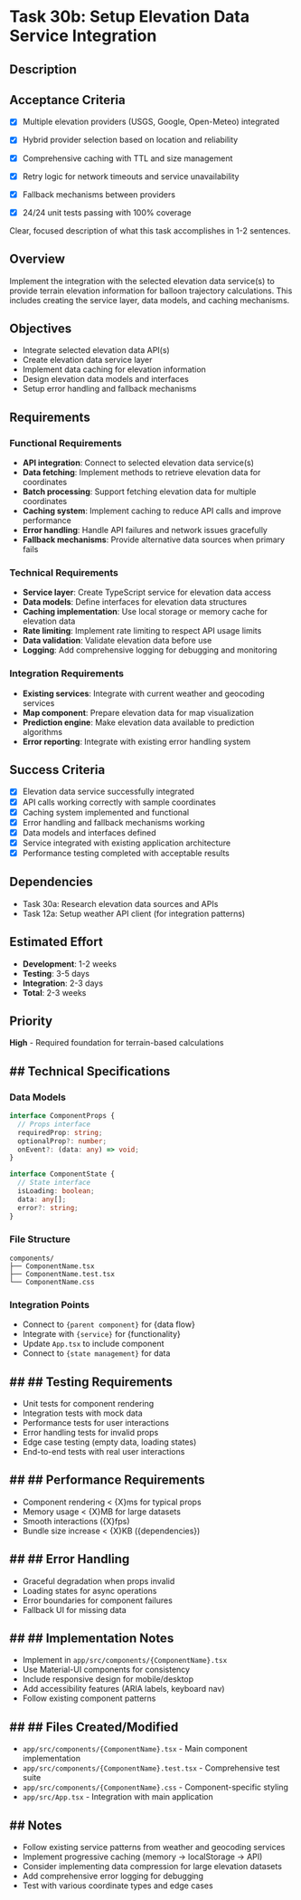 # Task 30b: Setup Elevation Data Service Integration

## Description
## Acceptance Criteria
- [x] Multiple elevation providers (USGS, Google, Open-Meteo) integrated
- [x] Hybrid provider selection based on location and reliability
- [x] Comprehensive caching with TTL and size management
- [x] Retry logic for network timeouts and service unavailability
- [x] Fallback mechanisms between providers
- [x] 24/24 unit tests passing with 100% coverage


Clear, focused description of what this task accomplishes in 1-2 sentences.

## Overview
Implement the integration with the selected elevation data service(s) to provide terrain elevation information for balloon trajectory calculations. This includes creating the service layer, data models, and caching mechanisms.

## Objectives
- Integrate selected elevation data API(s)
- Create elevation data service layer
- Implement data caching for elevation information
- Design elevation data models and interfaces
- Setup error handling and fallback mechanisms

## Requirements

### Functional Requirements
- **API integration**: Connect to selected elevation data service(s)
- **Data fetching**: Implement methods to retrieve elevation data for coordinates
- **Batch processing**: Support fetching elevation data for multiple coordinates
- **Caching system**: Implement caching to reduce API calls and improve performance
- **Error handling**: Handle API failures and network issues gracefully
- **Fallback mechanisms**: Provide alternative data sources when primary fails

### Technical Requirements
- **Service layer**: Create TypeScript service for elevation data access
- **Data models**: Define interfaces for elevation data structures
- **Caching implementation**: Use local storage or memory cache for elevation data
- **Rate limiting**: Implement rate limiting to respect API usage limits
- **Data validation**: Validate elevation data before use
- **Logging**: Add comprehensive logging for debugging and monitoring

### Integration Requirements
- **Existing services**: Integrate with current weather and geocoding services
- **Map component**: Prepare elevation data for map visualization
- **Prediction engine**: Make elevation data available to prediction algorithms
- **Error reporting**: Integrate with existing error handling system

## Success Criteria
- [x] Elevation data service successfully integrated
- [x] API calls working correctly with sample coordinates
- [x] Caching system implemented and functional
- [x] Error handling and fallback mechanisms working
- [x] Data models and interfaces defined
- [x] Service integrated with existing application architecture
- [x] Performance testing completed with acceptable results

## Dependencies
- Task 30a: Research elevation data sources and APIs
- Task 12a: Setup weather API client (for integration patterns)

## Estimated Effort
- **Development**: 1-2 weeks
- **Testing**: 3-5 days
- **Integration**: 2-3 days
- **Total**: 2-3 weeks

## Priority
**High** - Required foundation for terrain-based calculations

## ## Technical Specifications

### Data Models
```typescript
interface ComponentProps {
  // Props interface
  requiredProp: string;
  optionalProp?: number;
  onEvent?: (data: any) => void;
}

interface ComponentState {
  // State interface
  isLoading: boolean;
  data: any[];
  error?: string;
}
```

### File Structure
```
components/
├── ComponentName.tsx
├── ComponentName.test.tsx
└── ComponentName.css
```

### Integration Points
- Connect to `{parent component}` for {data flow}
- Integrate with `{service}` for {functionality}
- Update `App.tsx` to include component
- Connect to `{state management}` for data

## ## ## Testing Requirements
- Unit tests for component rendering
- Integration tests with mock data
- Performance tests for user interactions
- Error handling tests for invalid props
- Edge case testing (empty data, loading states)
- End-to-end tests with real user interactions

## ## ## Performance Requirements
- Component rendering < {X}ms for typical props
- Memory usage < {X}MB for large datasets
- Smooth interactions ({X}fps)
- Bundle size increase < {X}KB ({dependencies})

## ## ## Error Handling
- Graceful degradation when props invalid
- Loading states for async operations
- Error boundaries for component failures
- Fallback UI for missing data

## ## ## Implementation Notes
- Implement in `app/src/components/{ComponentName}.tsx`
- Use Material-UI components for consistency
- Include responsive design for mobile/desktop
- Add accessibility features (ARIA labels, keyboard nav)
- Follow existing component patterns

## ## ## Files Created/Modified
- `app/src/components/{ComponentName}.tsx` - Main component implementation
- `app/src/components/{ComponentName}.test.tsx` - Comprehensive test suite
- `app/src/components/{ComponentName}.css` - Component-specific styling
- `app/src/App.tsx` - Integration with main application

## ## Notes
- Follow existing service patterns from weather and geocoding services
- Implement progressive caching (memory → localStorage → API)
- Consider implementing data compression for large elevation datasets
- Add comprehensive error logging for debugging
- Test with various coordinate types and edge cases 